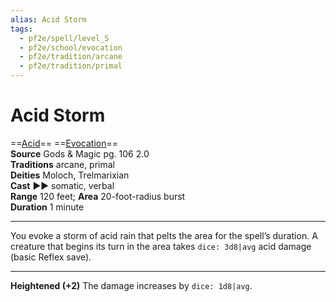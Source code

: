 ```yaml
---
alias: Acid Storm
tags:
  - pf2e/spell/level_5
  - pf2e/school/evocation
  - pf2e/tradition/arcane
  - pf2e/tradition/primal
---
```


# Acid Storm

==[Acid](../../../Traits/Acid.md)== ==[Evocation](../../../Traits/Evocation.md)==  
__Source__ Gods & Magic pg. 106 2.0  
**Traditions** arcane, primal  
**Deities** Moloch, Trelmarixian  
**Cast** ►► somatic, verbal  
**Range** 120 feet; **Area** 20-foot-radius burst  
**Duration** 1 minute

---

You evoke a storm of acid rain that pelts the area for the spell’s duration. A creature that begins its turn in the area takes `dice: 3d8|avg` acid damage (basic Reflex save).

<hr>

**Heightened (+2)** The damage increases by `dice: 1d8|avg`.
